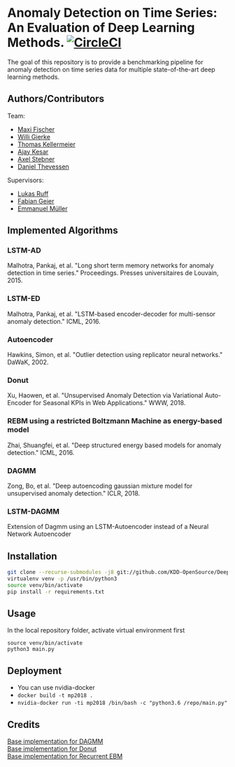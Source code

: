 
# Anomaly Detection on Time Series: An Evaluation of Deep Learning Methods. [![CircleCI](https://circleci.com/gh/KDD-OpenSource/DeepADoTS/tree/master.svg?style=svg&circle-token=2f20af2255f5f2d1ca22193c1b896d1c97b270d3)](https://circleci.com/gh/KDD-OpenSource/DeepADoTS/tree/master)

The goal of this repository is to provide a benchmarking pipeline for anomaly detection on time series data for multiple state-of-the-art deep learning methods.


## Authors/Contributors
Team:
* [Maxi Fischer](https://github.com/maxifischer)
* [Willi Gierke](https://github.com/WGierke)
* [Thomas Kellermeier](https://github.com/Chaoste)
* [Ajay Kesar](https://github.com/weaslbe)
* [Axel Stebner](https://github.com/xasetl)
* [Daniel Thevessen](https://github.com/danthe96)

Supervisors:
* [Lukas Ruff](https://github.com/lukasruff)
* [Fabian Geier](https://github.com/fabiangei)
* [Emmanuel Müller](https://github.com/emmanuel-mueller)


## Implemented Algorithms

### LSTM-AD
Malhotra, Pankaj, et al. "Long short term memory networks for anomaly detection in time series." Proceedings. Presses universitaires de Louvain, 2015.

### LSTM-ED
Malhotra, Pankaj, et al. "LSTM-based encoder-decoder for multi-sensor anomaly detection." ICML, 2016.

### Autoencoder
Hawkins, Simon, et al. "Outlier detection using replicator neural networks." DaWaK, 2002.

### Donut
Xu, Haowen, et al. "Unsupervised Anomaly Detection via Variational Auto-Encoder for Seasonal KPIs in Web Applications." WWW, 2018.

### REBM using a restricted Boltzmann Machine as energy-based model
Zhai, Shuangfei, et al. "Deep structured energy based models for anomaly detection." ICML, 2016.

### DAGMM
Zong, Bo, et al. "Deep autoencoding gaussian mixture model for unsupervised anomaly detection." ICLR, 2018.

### LSTM-DAGMM
Extension of Dagmm using an LSTM-Autoencoder instead of a Neural Network Autoencoder


## Installation

```bash
git clone --recurse-submodules -j8 git://github.com/KDD-OpenSource/DeepADoTS.git  
virtualenv venv -p /usr/bin/python3  
source venv/bin/activate  
pip install -r requirements.txt
```

## Usage
In the local repository folder, activate virtual environment first

```
source venv/bin/activate
python3 main.py
``` 

## Deployment

- You can use nvidia-docker
- `docker build -t mp2018 .`
- `nvidia-docker run -ti mp2018 /bin/bash -c "python3.6 /repo/main.py"`


## Credits
[Base implementation for DAGMM](https://github.com/danieltan07/dagmm)  
[Base implementation for Donut](https://github.com/haowen-xu/donut)  
[Base implementation for Recurrent EBM](https://github.com/dshieble/Music_RNN_RBM)  
